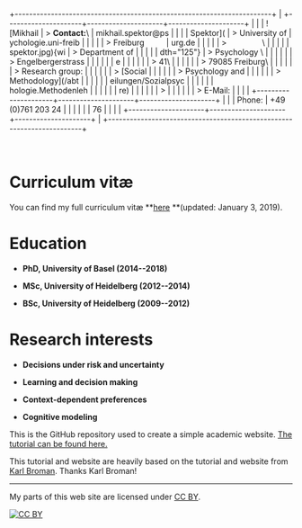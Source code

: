 +-----------------------------------------------------------------------+
| +---------------------+---------------------+---------------------+   |
| | ![Mikhail           | > **Contact:**\     | mikhail.spektor\@ps |   |
| | Spektor](           | > University of     | ychologie.uni-freib |   |
| |                     | > Freiburg          | urg.de              |   |
| |                     | >                \  |                     |   |
| |    spektor.jpg){wi  | > Department of     |                     |   |
| | dth="125"}          | > Psychology \      |                     |   |
| |                     | > Engelbergerstrass |                     |   |
| |                     | e                   |                     |   |
| |                     | > 41\               |                     |   |
| |                     | > 79085 Freiburg\   |                     |   |
| |                     | > Research group:   |                     |   |
| |                     | > [Social           |                     |   |
| |                     | > Psychology and    |                     |   |
| |                     | > Methodology](/abt |                     |   |
| |                     | eilungen/Sozialpsyc |                     |   |
| |                     | hologie.Methodenleh |                     |   |
| |                     | re)                 |                     |   |
| |                     | >                   |                     |   |
| |                     | > E-Mail:           |                     |   |
| +---------------------+---------------------+---------------------+   |
| | Phone:              | +49 (0)761 203 24   |                     |   |
| |                     | 76                  |                     |   |
| +---------------------+---------------------+---------------------+   |
+-----------------------------------------------------------------------+

 

Curriculum vitæ
===============

You can find my full curriculum vitæ
**[here](/documents/spektor_csv.pdf) **(updated: January 3, 2019).

Education
=========

-   **PhD, University of Basel (2014--2018)**

-   **MSc, University of Heidelberg (2012--2014)**

-   **BSc, University of Heidelberg (2009--2012)**

Research interests
==================

-   **Decisions under risk and uncertainty**

-   **Learning and decision making**

-   **Context-dependent preferences**

-   **Cognitive modeling**


This is the GitHub repository used to create a simple academic website. [The tutorial can be found here.](http://marisacarlos.com/pages/create-simple-academic-website)

This tutorial and website are heavily based on the tutorial and website from [Karl Broman](http://kbroman.org). Thanks Karl Broman!

---

My parts of this web site are licensed under
[CC BY](http://creativecommons.org/licenses/by/3.0/).

[![CC BY](http://i.creativecommons.org/l/by/3.0/88x31.png)](http://creativecommons.org/licenses/by/3.0/)
